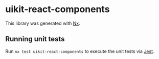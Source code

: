 # uikit-react-components

This library was generated with [Nx](https://nx.dev).

## Running unit tests

Run `nx test uikit-react-components` to execute the unit tests via [Jest](https://jestjs.io).
